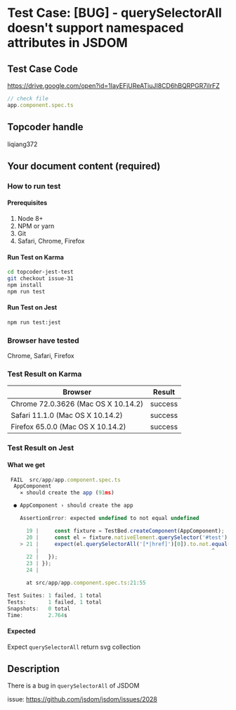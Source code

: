 # Test Case: [BUG] - querySelectorAll doesn't support namespaced attributes in JSDOM

## Test Case Code
https://drive.google.com/open?id=1IayEFjUReATiuJI8CD6hBQRPGR7iIrFZ

```js
// check file
app.component.spec.ts
```

## Topcoder handle

liqiang372

## Your document content (required)
### How to run test
#### Prerequisites

1. Node 8+
2. NPM or yarn
3. Git
4. Safari, Chrome, Firefox

#### Run Test on Karma

```bash
cd topcoder-jest-test
git checkout issue-31
npm install
npm run test
```
#### Run Test on Jest

```bash
npm run test:jest
```

### Browser have tested

Chrome, Safari, Firefox

### Test Result on Karma

| Browser | Result |
| ------ | ------ |
| Chrome 72.0.3626 (Mac OS X 10.14.2) | success |
| Safari 11.1.0 (Mac OS X 10.14.2)  | success | 
| Firefox 65.0.0 (Mac OS X 10.14.2) | success | 


### Test Result on Jest 
#### What we get
```js
 FAIL  src/app/app.component.spec.ts
  AppComponent
    ✕ should create the app (91ms)

  ● AppComponent › should create the app

    AssertionError: expected undefined to not equal undefined

      19 |     const fixture = TestBed.createComponent(AppComponent);
      20 |     const el = fixture.nativeElement.querySelector('#test');
    > 21 |     expect(el.querySelectorAll('[*|href]')[0]).to.not.equal(undefined);
         |                                                       ^
      22 |   });
      23 | });
      24 | 

      at src/app/app.component.spec.ts:21:55

Test Suites: 1 failed, 1 total
Tests:       1 failed, 1 total
Snapshots:   0 total
Time:        2.764s
```
#### Expected
Expect `querySelectorAll` return svg collection

## Description
There is a bug in `querySelectorAll` of JSDOM

issue: https://github.com/jsdom/jsdom/issues/2028



